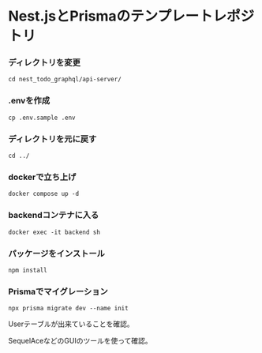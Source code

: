 # Nest.jsとPrismaのテンプレートレポジトリ

### ディレクトリを変更
```
cd nest_todo_graphql/api-server/
```


### .envを作成
```
cp .env.sample .env
```

### ディレクトリを元に戻す
```
cd ../
```

### dockerで立ち上げ
```
docker compose up -d
```

### backendコンテナに入る
```
docker exec -it backend sh
```

### パッケージをインストール
```
npm install
```

### Prismaでマイグレーション
```
npx prisma migrate dev --name init
```

Userテーブルが出来ていることを確認。

SequelAceなどのGUIのツールを使って確認。
